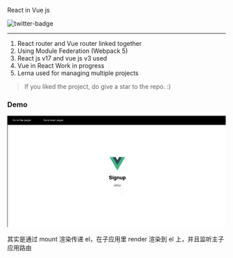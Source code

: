 React in Vue js

![twitter-badge](https://img.shields.io/twitter/follow/amit_chambial?style=social)

---

1. React router and Vue router linked together
2. Using Module Federation (Webpack 5)
3. React js v17 and vue js v3 used
4. Vue in React Work in progress
5. Lerna used for managing multiple projects

> If you liked the project, do give a star to the repo. :)

### Demo

![demo](https://raw.githubusercontent.com/devaman/react-in-vue-webpack/master/modulefederation.gif)

其实是通过 mount 渲染传递 el，在子应用里 render 渲染到 el 上，并且监听主子应用路由
